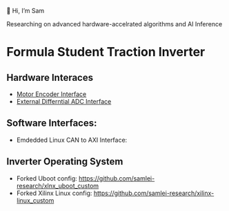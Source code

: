 👋 Hi, I’m Sam

Researching on advanced hardware-accelrated algorithms and AI Inference

# Formula Student Traction Inverter

## Hardware Interaces
- [Motor Encoder Interface](https://github.com/samlei-research/endat_interface)
- [External Differntial ADC Interface](https://github.com/samlei-research/spi_ip_core)

## Software Interfaces:
- Emdedded Linux CAN to AXI Interface:

## Inverter Operating System 
- Forked Uboot config: https://github.com/samlei-research/xlnx_uboot_custom
- Forked Xilinx Linux config: https://github.com/samlei-research/xilinx-linux_custom

<!---
samlei-research/samlei-research is a ✨ special ✨ repository because its `README.md` (this file) appears on your GitHub profile.
You can click the Preview link to take a look at your changes.
--->
